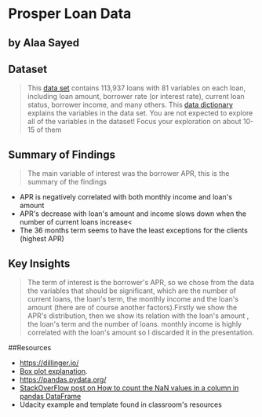 # Prosper Loan Data
## by Alaa Sayed
## Dataset

> This [data set](https://www.google.com/url?q=https://s3.amazonaws.com/udacity-hosted-downloads/ud651/prosperLoanData.csv&sa=D&ust=1611859174834000&usg=AOvVaw1BF_rdNDnuEPhjYmfLq2_M) contains 113,937 loans with 81 variables on each loan, including loan amount, borrower rate (or interest rate), current loan status, borrower income, and many others.
This [data dictionary](https://docs.google.com/spreadsheets/d/1gDyi_L4UvIrLTEC6Wri5nbaMmkGmLQBk-Yx3z0XDEtI) explains the variables in the data set.
You are not expected to explore all of the variables in the dataset! Focus your exploration on about 10-15 of them


## Summary of Findings

> The main variable of interest was the borrower APR, this is the summary of the findings
- APR is negatively correlated with both monthly income and loan's amount
- APR's decrease with loan's amount and income slows down when the number of current loans increase<
- The 36 months term seems to have the least exceptions for the clients (highest APR)


## Key Insights

>The term of interest is the borrower's APR, so we chose from the data the variables that should be significant, which are the number of current loans, the loan's term, the monthly income and the loan's amount (there are of course another factors).Firstly we show the APR's distribution, then we show its relation with the loan's amount , the loan's term and the number of loans. monthly income is highly correlated with the loan's amount so I discarded it in the presentation.



##Resources 
- https://dillinger.io/
- [Box plot explanation](https://statisticsbyjim.com/basics/graph-groups-boxplots-individual-values/#:~:text=Categorical%20variables%20represent%20groups%20in,I%20show%20in%20this%20post).
- https://pandas.pydata.org/
- [StackOverFlow post on How to count the NaN values in a column in pandas DataFrame](https://stackoverflow.com/questions/26266362/how-to-count-the-nan-values-in-a-column-in-pandas-dataframe)
- Udacity example and template found in classroom's resources